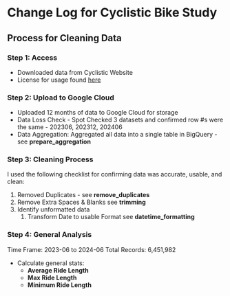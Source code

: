 # Change Log for Cyclistic Bike Study

## Process for Cleaning Data

### Step 1: Access

* Downloaded data from Cyclistic Website
* License for usage found [here](https://divvybikes.com/data-license-agreement)

### Step 2: Upload to Google Cloud

* Uploaded 12 months of data to Google Cloud for storage
* Data Loss Check - Spot Checked 3 datasets and confirmed row #s were the same - 202306, 202312, 202406
* Data Aggregation: Aggregated all data into a single table in BigQuery - see **prepare_aggregation**

### Step 3: Cleaning Process
I used the following checklist for confirming data was accurate, usable, and clean:

1. Removed Duplicates - see **remove_duplicates**
2. Remove Extra Spaces & Blanks see **trimming**
3. Identify unformatted data
    1. Transform Date to usable Format see **datetime_formatting**
  
### Step 4: General Analysis
Time Frame: 2023-06 to 2024-06
Total Records: 6,451,982

- Calculate general stats:
    -  **Average Ride Length** 
    - **Max Ride Length**
    - **Minimum Ride Length**
